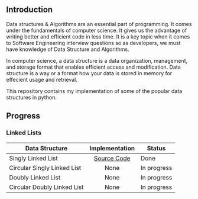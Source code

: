 ## Introduction

Data structures & Algorithms are an essential part of programming. It comes under the fundamentals of computer science. It gives us the advantage of writing better and efficient code in less time. It is a key topic when it comes to Software Engineering interview questions so as developers, we must have knowledge of Data Structure and Algorithms.

In computer science, a data structure is a data organization, management, and storage format that enables efficient access and modification.
Data structure is a way or a format how your data is stored in memory for effecient usage and retrieval.

This repository contains my implementation of some of the popular data structures in python.

## Progress

### Linked Lists

|        Data Structure       |                 Implementation                  |   Status  |
| --------------------------- | :---------------------------------------------: |-----------|
| Singly Linked List          |[Source Code](Implementations/LinkedLists.py#L18)|    Done   |
| Circular Singly Linked List |                       None                      |In progress|
| Doubly Linked List          |                       None                      |In progress|
| Circular Doubly Linked List |                       None                      |In progress|
